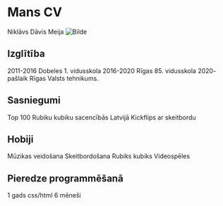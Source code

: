 # Mans CV
Niklāvs Dāvis Meija ![Bilde](https://photos.app.goo.gl/P1Vy3AXbo32USdJf8)

## Izglītība
2011-2016 Dobeles 1. vidusskola
2016-2020 Rīgas 85. vidusskola
2020- pašlaik Rīgas Valsts tehnikums.

## Sasniegumi

Top 100 Rubiku kubiku sacencībās Latvijā
Kickflips ar skeitbordu

## Hobiji

Mūzikas veidošana
Skeitbordošana
Rubiks kubiks
Videospēles

## Pieredze programmēšanā
1 gads css/html
6 mēneši
